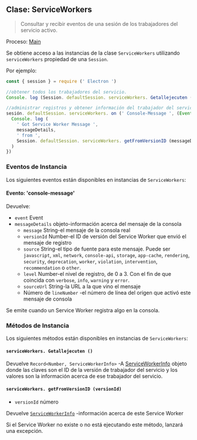 ## Clase: ServiceWorkers

> Consultar y recibir eventos de una sesión de los trabajadores del servicio activo.

Proceso: [Main](../glossary.md#main-process)

Se obtiene acceso a las instancias de la clase `ServiceWorkers` utilizando `serviceWorkers` propiedad de una `Session`.

Por ejemplo:

```javascript
const { session } = require (' Electron ')

//obtener todos los trabajadores del servicio.
Console. log (Session. defaultSession. serviceWorkers. Getallejecuten ())

//administrar registros y obtener información del trabajador del servicio
sesión. defaultSession. serviceWorkers. on (' Console-Message ', (Event, messageDetails) => {
  Console. log (
    ' Got Service Worker Message ',
    messageDetails,
    ' from ',
    Session. defaultSession. serviceWorkers. getFromVersionID (messageDetails. versionId)
  )
})
```

### Eventos de Instancia

Los siguientes eventos están disponibles en instancias de `ServiceWorkers`:

#### Evento: 'console-message'

Devuelve:

* `event` Event
* `messageDetails` objeto-información acerca del mensaje de la consola
  * `message` String-el mensaje de la consola real
  * `versionId` Number-el ID de versión del Service Worker que envió el mensaje de registro
  * `source` String-el tipo de fuente para este mensaje.  Puede ser `javascript`, `xml`, `network`, `console-api`, `storage`, `app-cache`, `rendering`, `security`, `deprecation`, `worker`, `violation`, `intervention`, `recommendation` o `other`.
  * `level` Number-el nivel de registro, de 0 a 3. Con el fin de que coincida con `verbose`, `info`, `warning` y `error`.
  * `sourceUrl` String-la URL a la que vino el mensaje
  * Número de `lineNumber` -el número de línea del origen que activó este mensaje de consola

Se emite cuando un Service Worker registra algo en la consola.

### Métodos de Instancia

Los siguientes métodos están disponibles en instancias de `ServiceWorkers`:

#### `serviceWorkers. Getallejecuten ()`

Devuelve `Record<Number, ServiceWorkerInfo>` -A [ServiceWorkerInfo](structures/service-worker-info.md) objeto donde las claves son el ID de la versión de trabajador del servicio y los valores son la información acerca de ese trabajador del servicio.

#### `serviceWorkers. getFromVersionID (versionId)`

* `versionId` número

Devuelve [`ServiceWorkerInfo`](structures/service-worker-info.md) -información acerca de este Service Worker

Si el Service Worker no existe o no está ejecutando este método, lanzará una excepción.
